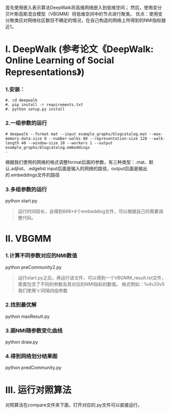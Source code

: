 首先使用嵌入表示算法DeepWalk将高维网络嵌入到低维空间；
然后，使用变分贝叶斯高斯混合模型（VBGMM）将低维空间中的节点进行聚类。
优点：使用变分聚类应对网络社区数目不确定的情况，在自己构造的网络上所得到的NMI指标接近1。


# Ⅰ.  DeepWalk   (参考论文《DeepWalk: Online Learning of Social Representations》)

### 1.安装：

```
#. cd deepwalk
#. pip install -r requirements.txt 
#. python setup.py install
```

### 2.一组参数的运行

```
# deepwalk --format mat --input example_graphs/blogcatalog.mat --max-memory-data-size 0 --number-walks 80 --representation-size 128 --walk-length 40 --window-size 10 --workers 1 --output example_graphs/blogcatalog.embeddings
-
```

根据我们使用的网络的格式调整format后面的参数，有三种类型：.mat、默认.adjlist、.edgelist
input后面是输入的网络的路径，output后面是输出的.embeddings文件的路径

### 3.多组参数的运行

python start.py

> 运行时间较长，会得到6*6*6*4个embedding文件，可以根据自己的需要调整代码。



# Ⅱ.  VBGMM 

### 1.计算不同参数对应的NMI数值
python preCommunity2.py

> 运行start.py之后，再运行该文件，可以得到一个VBGMM_result.txt文件，里面包含了不同的参数及其对应的NMI指标的数值。
> 格式例如：1v4v20v5     我们使用‘v’间隔四组参数

### 2.找到最优解

python maxResult.py

### 3.画NMI随参数变化曲线

python draw.py

### 4.得到网络划分结果图

python predCommunity.py


# Ⅲ. 运行对照算法

对照算法在compare文件夹下面，打开对应的.py文件可以直接运行。


